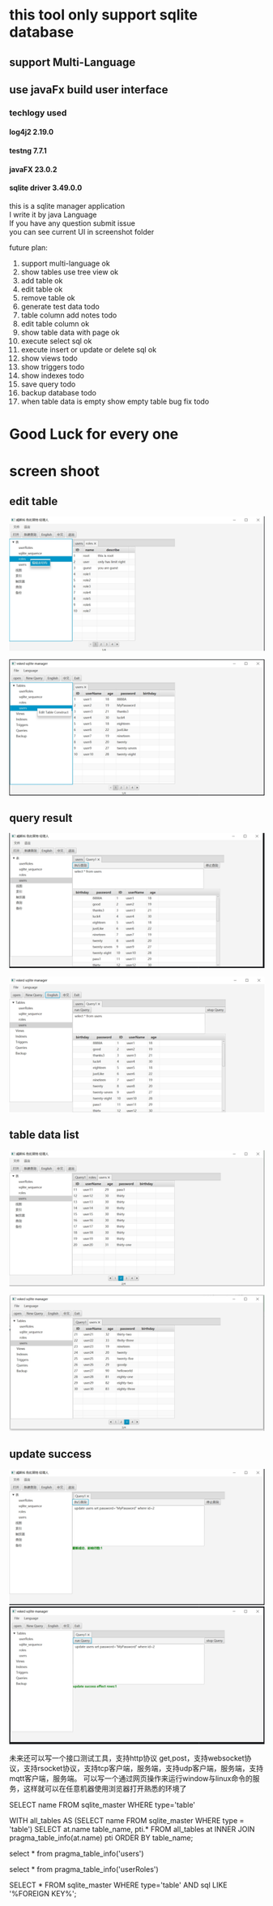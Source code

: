 # this tool only support sqlite database
## support Multi-Language
## use javaFx build user interface

### techlogy used
#### log4j2 2.19.0
#### testng 7.7.1
#### javaFX 23.0.2
#### sqlite driver 3.49.0.0

this is a sqlite manager application  
I write it by java Language  
If you have any question submit issue  
you can see current UI in screenshot folder  

future plan:  
1. support multi-language ok
2. show tables use tree view ok
3. add table ok
4. edit table ok
5. remove table ok
6. generate test data todo
7. table column add notes todo
8. edit table column ok
9. show table data with page ok
10. execute select sql ok
11. execute insert or update or delete sql ok
12. show views todo
13. show triggers todo
14. show indexes todo
15. save query todo
16. backup database todo
17. when table data is empty show empty table bug fix todo

# Good Luck for every one

# screen shoot
## edit table
![pic1](screenshoot/editTableCn.png)

![pic2](screenshoot/editTableEn.png)
## query result
![pic3](screenshoot/queryResultCn.png)

![pic4](screenshoot/queryResultEn.png)
## table data list
![pic5](screenshoot/TableDataListCn.png)

![pic6](screenshoot/TableDataListEn.png)

## update success
![pic7](screenshoot/updateSuccessCn.png)
![pic8](screenshoot/updateSuccessEn.png)



未来还可以写一个接口测试工具，支持http协议 get,post，支持websocket协议，支持rsocket协议，支持tcp客户端，服务端，支持udp客户端，服务端，支持mqtt客户端，服务端。
可以写一个通过网页操作来运行window与linux命令的服务，这样就可以在任意机器使用浏览器打开熟悉的环境了


SELECT name FROM sqlite_master WHERE type='table'

WITH all_tables AS (SELECT name FROM sqlite_master WHERE type = 'table')
SELECT at.name table_name, pti.*
FROM all_tables at INNER JOIN pragma_table_info(at.name) pti
ORDER BY table_name;


select * from pragma_table_info('users')

select * from pragma_table_info('userRoles')

SELECT *
FROM sqlite_master
WHERE type='table' AND sql LIKE '%FOREIGN KEY%';